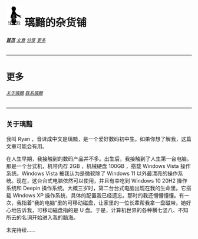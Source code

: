 # [<img src="图标.png" alt="Logo" style="zoom:7%;" />](index.html) 璃黯的杂货铺

###### **[`首页`](index.html)**		[`文章`](文章.html)		[`分享`](分享.html)		[`更多`](更多.html)

---

# `更多`

###### [`关于璃黯`](更多_关于璃黯.html)		[`联系璃黯`](更多_联系璃黯.html)

----
## `关于璃黯`

我叫 Ryan ，音译成中文是璃黯，是一个爱好数码初中生。如果你想了解我，这篇文章可能会有用。

在人生早期，我接触到的数码产品并不多。出生后，我接触到了人生第一台电脑。那是一个台式机，机带内存 2GB ，机械硬盘 100GB ，搭载 Windows Vista 操作系统。Windows Vista 被我认为是微软除了 Windows 11 以外最漂亮的操作系统。现在，这台台式电脑依然可以使用，并且有幸吃到 Windows 10 20H2 操作系统和 Deepin 操作系统。大概三岁时，第二台台式电脑出现在我的生命里。它搭载 Windows XP 操作系统，具体的配置我已经遗忘。那时的我还懵懵懂懂。有一次，我指着“我的电脑”里的可移动磁盘，让家里的一位长辈帮我拿一盘磁带。她好心地告诉我，可移动磁盘指的是 U 盘。于是，计算机世界的各种横七竖八、不知所云的名词开始进入我的脑海。

未完待续……
